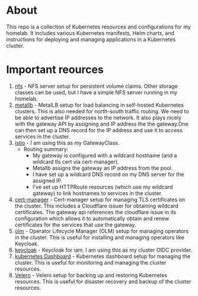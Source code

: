 # About

This repo is a collection of Kubernetes resources and configurations for my homelab. It includes various Kubernetes manifests, Helm charts, and instructions for deploying and managing applications in a Kubernetes cluster.

# Important reources

1. [nfs](./nfs/README.md) - NFS server setup for persistent volume claims. Other storage classes can be used, but I have a simple NFS server running in my homelab.
2. [metallb](./metallb/README.md) - MetalLB setup for load balancing in self-hosted Kubernetes clusters. This is also needed for north-south traffic routing. We need to be able to advertise IP addresses to the network. It also plays nicely with the gateway API by assigning and IP address the the gateway.One can then set up a DNS record for the IP address and use it to access services in the cluster. 
3. [istio](./istio/README.md) - I am using this as my GatewayClass.
    - Routing summary:
      - My gateway is configured with a wildcard hostname (and a wildcard tls cert via cert-manager). 
      - Metallb assigns the gateway an IP address from the pool. 
      - I have set up a wildcard DNS record on my DNS server for the assigned IP. 
      - I've set up HTTPRoute resources (which use my wildcard gateway) to link hostnames to services in the cluster.
4. [cert-manager](./cert_manager/README.md) - Cert-manager setup for managing TLS certificates on the cluster. This includes a Cloudflare issuer for obtaining wildcard certificates. The gateway api references the cloudflare issue in its configuration which allows it to automatically obtain and renew certificates for the services that use the gateway.
5. [olm](./olm/README.md) - Operator Lifecycle Manager (OLM) setup for managing operators in the cluster. This is useful for installing and managing operators like Keycloak.
6. [keycloak](./keycloak/README.md) - Keycloak for iam. I am using this as my cluster OIDC provider.
7. [kubernetes Dashboard](./kubernetes_dashboard/README.md) - Kubernetes dashboard setup for managing the cluster. This is useful for monitoring and managing the cluster resources.
8. [Velero](./velero/README.md) - Velero setup for backing up and restoring Kubernetes resources. This is useful for disaster recovery and backup of the cluster resources.

